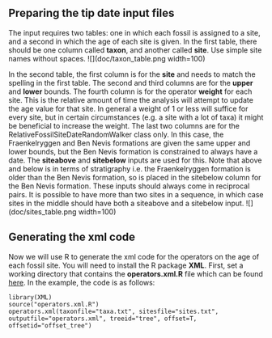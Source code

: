 Preparing the tip date input files
---------------------------
The input requires two tables: one in which each fossil is assigned to a site, and a second in which the age of each site is given.
In the first table, there should be one column called **taxon**, and another called **site**. Use simple site names without spaces.
![](doc/taxon_table.png width=100)

In the second table, the first column is for the **site** and needs to match the spelling in the first table. The second and third columns are for the **upper** and **lower** bounds. The fourth column is for the operator **weight** for each site. This is the relative amount of time the analysis will attempt to update the age value for that site. In general a weight of 1 or less will suffice for every site, but in certain circumstances (e.g. a site with a lot of taxa) it might be beneficial to increase the weight. The last two columns are for the RelativeFossilSiteDateRandomWalker class only. In this case, the Fraenkelryggen and Ben Nevis formations are given the same upper and lower bounds, but the Ben Nevis formation is constrained to always have a  date. The **siteabove** and **sitebelow** inputs are used for this. Note that above and below is in terms of stratigraphy i.e. the Fraenkelryggen formation is older than the Ben Nevis formation, so is placed in the sitebelow column for the Ben Nevis formation. These inputs should always come in reciprocal pairs. It is possible to have more than two sites in a sequence, in which case sites in the middle should have both a siteabove and a sitebelow input.
![](doc/sites_table.png width=100)

Generating the xml code
---------------------------
Now we will use R to generate the xml code for the operators on the age of each fossil site. You will need to install the R package **XML**. First, set a working directory that contains the **operators.xml.R** file which can be found [here](https://github.com/king-ben/palaeo/tree/master/R_xml_tools). In the example, the code is as follows:
```
library(XML)
source("operators.xml.R")
operators.xml(taxonfile="taxa.txt", sitesfile="sites.txt", outputfile="operators.xml", treeid="tree", offset=T, offsetid="offset_tree")
```
